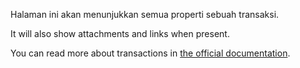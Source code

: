 Halaman ini akan menunjukkan semua properti sebuah transaksi.

It will also show attachments and links when present.

You can read more about transactions in [the official documentation](https://docs.firefly-iii.org/concepts/transactions).